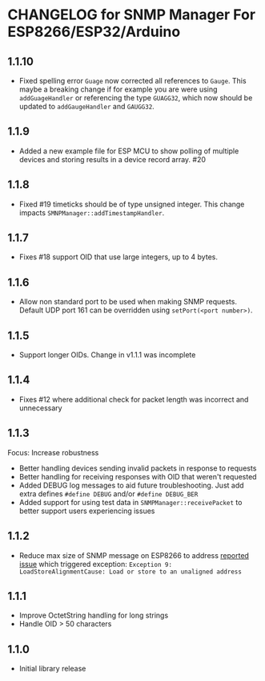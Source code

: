# CHANGELOG for SNMP Manager For ESP8266/ESP32/Arduino

## 1.1.10

- Fixed spelling error `Guage` now corrected all references to `Gauge`. This maybe a breaking change if for example you are were using `addGuageHandler` or referencing the type `GUAGG32`, which now should be updated to `addGaugeHandler` and `GAUGG32`.

## 1.1.9

- Added a new example file for ESP MCU to show polling of multiple devices and storing results in a device record array. #20
  
## 1.1.8

- Fixed #19 timeticks should be of type unsigned integer. This change impacts `SMNPManager::addTimestampHandler`.

## 1.1.7

- Fixes #18 support OID that use large integers, up to 4 bytes.

## 1.1.6

- Allow non standard port to be used when making SNMP requests. Default UDP port 161 can be overridden using `setPort(<port number>)`.

## 1.1.5

- Support longer OIDs. Change in v1.1.1 was incomplete

## 1.1.4

- Fixes #12 where additional check for packet length was incorrect and unnecessary

## 1.1.3

Focus: Increase robustness

- Better handling devices sending invalid packets in response to requests
- Better handling for receiving responses with OID that weren't requested
- Added DEBUG log messages to aid future troubleshooting. Just add extra defines `#define DEBUG` and/or `#define DEBUG_BER`
- Added support for using test data in `SNMPManager::receivePacket` to better support users experiencing issues

## 1.1.2

- Reduce max size of SNMP message on ESP8266 to address [reported issue](https://github.com/shortbloke/Broadband_Usage_Display/issues/4_) which triggered exception: `Exception 9: LoadStoreAlignmentCause: Load or store to an unaligned address`

## 1.1.1

- Improve OctetString handling for long strings
- Handle OID > 50 characters

## 1.1.0

- Initial library release
